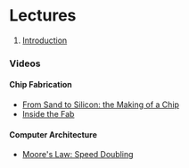 # Lectures

1. [Introduction](https://docs.google.com/presentation/d/1b8DLwzARwa1Tx6v-VbHrjGR0ISkma49AnmKgcfXK8AA)

### Videos

#### Chip Fabrication

 * [From Sand to Silicon: the Making of a Chip](https://youtu.be/Q5paWn7bFg4)
 * [Inside the Fab](https://youtu.be/-KTKg0Y1snQ)

#### Computer Architecture

 * [Moore's Law: Speed Doubling](https://youtu.be/HKuBdjr1MEE)

